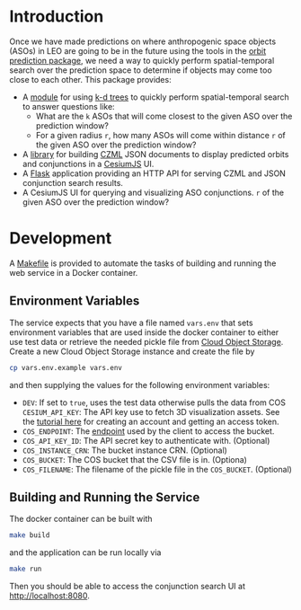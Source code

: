 # Introduction

Once we have made predictions on where anthropogenic space objects (ASOs) in LEO are going to be in the future using the tools in the [orbit prediction package](../orbit_prediction/README.md), we need a way to quickly perform spatial-temporal search over the prediction space to determine if objects may come too close to each other. This package provides:

-   A [module](conjunction_search/conjunction_search.py) for using [k-d trees](https://en.wikipedia.org/wiki/K-d_tree) to quickly perform spatial-temporal search to answer questions like:
    -   What are the `k` ASOs that will come closest to the given ASO over the prediction window?
    -   For a given radius `r`, how many ASOs will come within distance `r` of the given ASO over the prediction window?
-   A [library](conjunction_search/czml.py) for building [CZML](https://github.com/AnalyticalGraphicsInc/czml-writer/wiki/CZML-Guide) JSON documents to display predicted orbits and conjunctions in a [CesiumJS](https://cesium.com/cesiumjs/) UI.
-   A [Flask](https://flask.palletsprojects.com/en/1.1.x/) application providing an HTTP API for serving CZML and JSON conjunction search results.
-   A CesiumJS UI for querying and visualizing ASO conjunctions. `r` of the given ASO over the prediction window?


# Development

A [Makefile](Makefile) is provided to automate the tasks of building and running the web service in a Docker container.


## Environment Variables

The service expects that you have a file named `vars.env` that sets environment variables that are used inside the docker container to either use test data or retrieve the needed pickle file from [Cloud Object Storage](https://cloud.ibm.com/docs/cloud-object-storage). Create a new Cloud Object Storage instance and create the file by

```sh
cp vars.env.example vars.env
```

and then supplying the values for the following environment variables:

-   `DEV`: If set to `true`, uses the test data otherwise pulls the data from COS
    `CESIUM_API_KEY`: The API key use to fetch 3D visualization assets.  See the [tutorial here](https://cesium.com/docs/tutorials/getting-started/) for creating an account and getting an access token.
-   `COS_ENDPOINT`: The [endpoint](https://cloud.ibm.com/docs/cloud-object-storage?topic=cloud-object-storage-endpoints#endpoints-region) used by the client to access the bucket.
-   `COS_API_KEY_ID`: The API secret key to authenticate with. (Optional)
-   `COS_INSTANCE_CRN`: The bucket instance CRN. (Optional)
-   `COS_BUCKET`: The COS bucket that the CSV file is in. (Optiona)
-   `COS_FILENAME`: The filename of the pickle file in the `COS_BUCKET`. (Optional)


## Building and Running the Service

The docker container can be built with

```sh
make build
```

and the application can be run locally via

```sh
make run
```

Then you should be able to access the conjunction search UI at <http://localhost:8080>.


